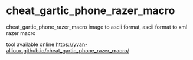 # cheat_gartic_phone_razer_macro
cheat_gartic_phone_razer_macro
image to ascii format, ascii format to xml razer macro

tool available online https://yvan-allioux.github.io/cheat_gartic_phone_razer_macro/
